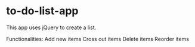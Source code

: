# to-do-list-app

This app uses jQuery to create a list. 

Functionalities:
Add new items
Cross out items
Delete items
Reorder items
